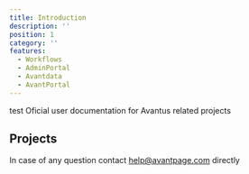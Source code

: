 ```yaml
---
title: Introduction
description: ''
position: 1
category: ''
features:
  - Workflows
  - AdminPortal
  - Avantdata
  - AvantPortal
---
```


test
Oficial user documentation for Avantus related projects

## Projects

<list :items="features"></list>

<alert type="warning">

In case of any question contact help@avantpage.com directly

</alert>
